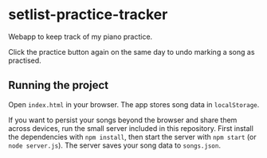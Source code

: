 # setlist-practice-tracker
Webapp to keep track of my piano practice.

Click the practice button again on the same day to undo marking a song as practised.

## Running the project
Open `index.html` in your browser. The app stores song data in `localStorage`.

If you want to persist your songs beyond the browser and share them across devices,
run the small server included in this repository. First install the dependencies
with `npm install`, then start the server with `npm start` (or `node server.js`).
The server saves your song data to `songs.json`.

